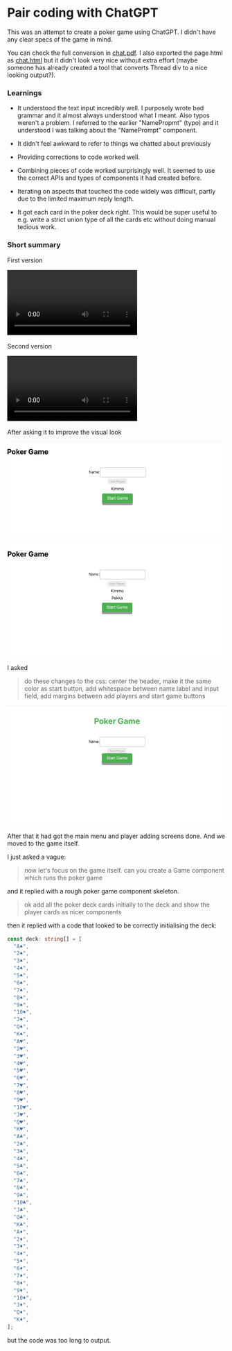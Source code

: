 # Pair coding with ChatGPT

This was an attempt to create a poker game using ChatGPT. I didn't have any clear specs of the game in mind.

You can check the full conversion in [chat.pdf](chat.pdf). I also exported the page html as [chat.html](chat.html) but it didn't look very nice without extra effort (maybe someone has already created a tool that converts Thread div to a nice looking output?).

### Learnings

* It understood the text input incredibly well. I purposely wrote bad grammar and it almost always understood what I meant. Also typos weren't a problem. I referred to the earlier "NamePropmt" (typo) and it understood I was talking about the "NamePrompt" component.

* It didn't feel awkward to refer to things we chatted about previously

* Providing corrections to code worked well.

* Combining pieces of code worked surprisingly well. It seemed to use the correct APIs and types of components it had created before.

* Iterating on aspects that touched the code widely was difficult, partly due to the limited maximum reply length.

* It got each card in the poker deck right. This would be super useful to e.g. write a strict union type of all the cards etc without doing manual tedious work.


### Short summary

First version

<video src="docs/demo1.mov" controls="controls" style="max-width: 730px;"></video>

Second version

<video src="docs/demo2.mov" controls="controls" style="max-width: 730px;"></video>

After asking it to improve the visual look

![](docs/screenshot1.png)

![](docs/screenshot2.png)

I asked

> do these changes to the css: center the header, make it the same color as start button, add whitespace between name label and input field, add margins between add players and start game buttons

![](docs/screenshot3.png)


After that it had got the main menu and player adding screens done. And we moved to the game itself.

I just asked a vague:

> now let's focus on the game itself. can you create a Game component which runs the poker game

and it replied with a rough poker game component skeleton.

> ok add all the poker deck cards initially to the deck and show the player cards as nicer components

then it replied with a code that looked to be correctly initialising the deck:


```typescript
const deck: string[] = [
  "A♠",
  "2♠",
  "3♠",
  "4♠",
  "5♠",
  "6♠",
  "7♠",
  "8♠",
  "9♠",
  "10♠",
  "J♠",
  "Q♠",
  "K♠",
  "A♥",
  "2♥",
  "3♥",
  "4♥",
  "5♥",
  "6♥",
  "7♥",
  "8♥",
  "9♥",
  "10♥",
  "J♥",
  "Q♥",
  "K♥",
  "A♣",
  "2♣",
  "3♣",
  "4♣",
  "5♣",
  "6♣",
  "7♣",
  "8♣",
  "9♣",
  "10♣",
  "J♣",
  "Q♣",
  "K♣",
  "A♦",
  "2♦",
  "3♦",
  "4♦",
  "5♦",
  "6♦",
  "7♦",
  "8♦",
  "9♦",
  "10♦",
  "J♦",
  "Q♦",
  "K♦",
];
```

but the code was too long to output.
